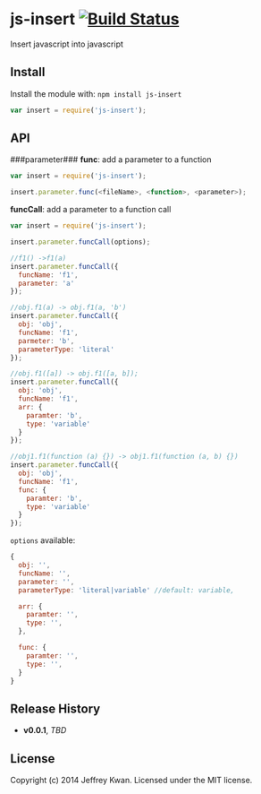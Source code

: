 # js-insert [![Build Status](https://travis-ci.org/jeffreykwan/js-insert.svg?branch=master)](https://travis-ci.org/jeffreykwan/js-insert)

Insert javascript into javascript

## Install
Install the module with: `npm install js-insert`

```javascript
var insert = require('js-insert');
```

## API
###parameter###
**func**: add a parameter to a function
```javascript
var insert = require('js-insert');

insert.parameter.func(<fileName>, <function>, <parameter>);
```

**funcCall**: add a parameter to a function call
```javascript
var insert = require('js-insert');

insert.parameter.funcCall(options);

//f1() ->f1(a)
insert.parameter.funcCall({
  funcName: 'f1',
  parameter: 'a'
});

//obj.f1(a) -> obj.f1(a, 'b')
insert.parameter.funcCall({
  obj: 'obj',
  funcName: 'f1',
  parmeter: 'b',
  parameterType: 'literal'
});

//obj.f1([a]) -> obj.f1([a, b]);
insert.parameter.funcCall({
  obj: 'obj',
  funcName: 'f1',
  arr: {
    paramter: 'b',
    type: 'variable'
  }
});

//obj1.f1(function (a) {}) -> obj1.f1(function (a, b) {})
insert.parameter.funcCall({
  obj: 'obj',
  funcName: 'f1',
  func: {
    paramter: 'b',
    type: 'variable'
  }
});
```
`options` available:
```javascript
{
  obj: '',
  funcName: '',
  parameter: '',
  parameterType: 'literal|variable' //default: variable,

  arr: {
    paramter: '',
    type: '',
  },

  func: {
    paramter: '',
    type: '',
  }
}
```

## Release History
- **v0.0.1**, *TBD*

## License
Copyright (c) 2014 Jeffrey Kwan. Licensed under the MIT license.
